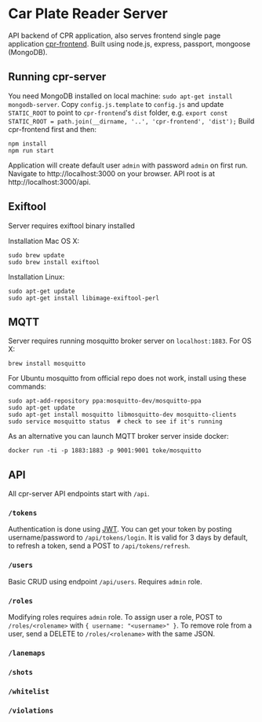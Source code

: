 # Car Plate Reader Server

API backend of CPR application, also serves frontend single page application
[cpr-frontend](https://github.com/vilnius/cpr-frontend).
Built using node.js, express, passport, mongoose (MongoDB).

## Running cpr-server

You need MongoDB installed on local machine: `sudo apt-get install mongodb-server`.
Copy `config.js.template` to `config.js` and update `STATIC_ROOT` to
point to `cpr-frontend`'s `dist` folder, e.g. `export const STATIC_ROOT = path.join(__dirname, '..', 'cpr-frontend', 'dist');`
Build cpr-frontend first and then:
```
npm install
npm run start
```
Application will create default user `admin` with password `admin` on first run.
Navigate to http://localhost:3000 on your browser.
API root is at http://localhost:3000/api.

## Exiftool

Server requires exiftool binary installed

Installation Mac OS X:

```
sudo brew update
sudo brew install exiftool
```

Installation Linux:

```
sudo apt-get update
sudo apt-get install libimage-exiftool-perl
```

## MQTT

Server requires running mosquitto broker server on `localhost:1883`. For OS X:
```
brew install mosquitto
```

For Ubuntu mosquitto from official repo does not work, install using these commands:

```
sudo apt-add-repository ppa:mosquitto-dev/mosquitto-ppa
sudo apt-get update
sudo apt-get install mosquitto libmosquitto-dev mosquitto-clients
sudo service mosquitto status  # check to see if it's running
```

As an alternative you can launch MQTT broker server inside docker:
```
docker run -ti -p 1883:1883 -p 9001:9001 toke/mosquitto
```

## API

All cpr-server API endpoints start with `/api`.

### `/tokens`
Authentication is done using [JWT](https://en.wikipedia.org/wiki/JSON_Web_Token). You can get your token by posting username/password to `/api/tokens/login`. It is valid for 3 days by default, to refresh a token, send a POST to `/api/tokens/refresh`.

### `/users`
Basic CRUD using endpoint `/api/users`. Requires `admin` role.

### `/roles`
Modifying roles requires `admin` role. To assign user a role, POST to `/roles/<rolename>` with `{ username: "<username>" }`.
To remove role from a user, send a DELETE to `/roles/<rolename>` with the same JSON.

### `/lanemaps`

### `/shots`

### `/whitelist`

### `/violations`
